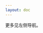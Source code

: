 ```yaml
---
layout: doc
---
```

<script setup>
import LatestList from '@/components/LatestPostsList.vue'
</script>
<LatestList />
<p>更多见左侧导航。</p>